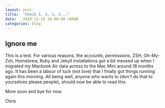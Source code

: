 ```yaml
---
layout: post
title:  "Check 1, 2, 1, 2..."
date:   2020-12-14 18:00:00 +0000
categories: blog
---
```

## Ignore me

This is a test. For various reasons, the accounts, permissions, ZSH, Oh-My-Zsh, Homebrew, Ruby and Jekyll installations got a bit messed up when I migrated my Macbook Air data across to the Mac Mini around 18 months ago. It has been a labour of luck (not love) that I finally got things running again this morning. All being well, anyone who wants to (don't do that to yourselves please people), should now be able to read this.

More soon and bye for now.

Chris

